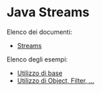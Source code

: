 # Java Streams

Elenco dei documenti:
* [Streams](Streams.md)

Elenco degli esempi:
* [Utilizzo di base](Basic/README.md)
* [Utilizzo di Object, Filter, ...](ObjectStreams/README.md)

